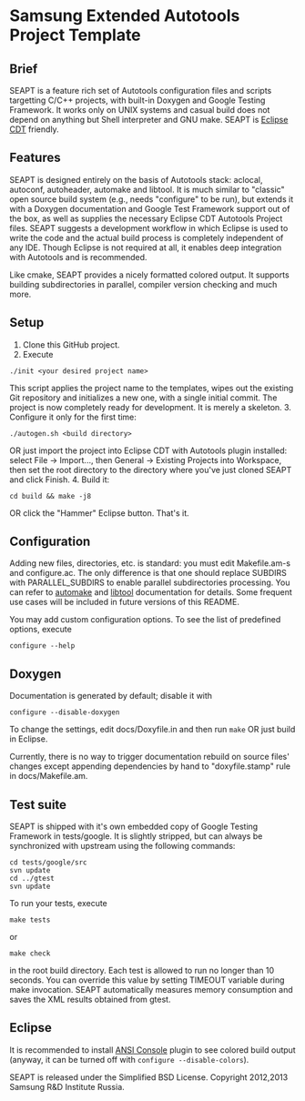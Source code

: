 Samsung Extended Autotools Project Template
===========================================

Brief
-----
SEAPT is a feature rich set of Autotools configuration files and scripts targetting C/C++ projects, with built-in Doxygen and Google Testing Framework. It works only on UNIX systems and casual build does not depend on anything but Shell interpreter and GNU make. SEAPT is [Eclipse CDT](http://www.eclipse.org/cdt/) friendly.

Features
--------
SEAPT is designed entirely on the basis of Autotools stack: aclocal, autoconf, autoheader, automake and libtool. It is much similar to "classic" open source build system (e.g., needs "configure" to be run), but extends it with a Doxygen documentation and Google Test Framework support out of the box, as well as supplies the necessary Eclipse CDT Autotools Project files. SEAPT suggests a development workflow in which Eclipse is used to write the code and the actual build process is completely independent of any IDE. Though Eclipse is not required at all, it enables deep integration with Autotools and is recommended.

Like cmake, SEAPT provides a nicely formatted colored output. It supports building subdirectories in parallel, compiler version checking and much more.

Setup
-----

1. Clone this GitHub project.
2. Execute

```
./init <your desired project name>
```

This script applies the project name to the templates, wipes out the existing Git repository and initializes a new one, with a single initial commit. The project is now completely ready for development. It is merely a skeleton.
3. Configure it only for the first time:

```
./autogen.sh <build directory>
```

OR just import the project into Eclipse CDT with Autotools plugin installed: select File -> Import..., then General -> Existing Projects into Workspace, then set the root directory to the directory where you've just cloned SEAPT and click Finish.
4. Build it:

```
cd build && make -j8
```

OR click the "Hammer" Eclipse button. That's it.

Configuration
-------------
Adding new files, directories, etc. is standard: you must edit Makefile.am-s and configure.ac. The only difference is that one should replace SUBDIRS with PARALLEL_SUBDIRS to enable parallel subdirectories processing. You can refer to [automake](http://www.gnu.org/software/automake/manual/automake.html) and [libtool](http://www.gnu.org/software/libtool/manual/libtool.html) documentation for details. Some frequent use cases will be included in future versions of this README.

You may add custom configuration options. To see the list of predefined options, execute

```
configure --help
```

Doxygen
-------
Documentation is generated by default; disable it with
```
configure --disable-doxygen
```
To change the settings, edit docs/Doxyfile.in and then run ```make``` OR just build in Eclipse.

Currently, there is no way to trigger documentation rebuild on source files' changes except appending dependencies by hand to "doxyfile.stamp" rule in docs/Makefile.am.

Test suite
----------
SEAPT is shipped with it's own embedded copy of Google Testing Framework in tests/google. It is slightly stripped, but can always be synchronized with upstream using the following commands:
```
cd tests/google/src
svn update
cd ../gtest
svn update
```

To run your tests, execute
```
make tests
```
or
```
make check
```
in the root build directory. Each test is allowed to run no longer than 10 seconds. You can override this value by setting TIMEOUT variable during make invocation. SEAPT automatically measures memory consumption and saves the XML results obtained from gtest.

Eclipse
-------
It is recommended to install [ANSI Console](http://www.mihai-nita.net/eclipse/) plugin to see colored build output (anyway, it can be turned off with ```configure --disable-colors```).

SEAPT is released under the Simplified BSD License.
Copyright 2012,2013 Samsung R&D Institute Russia.
